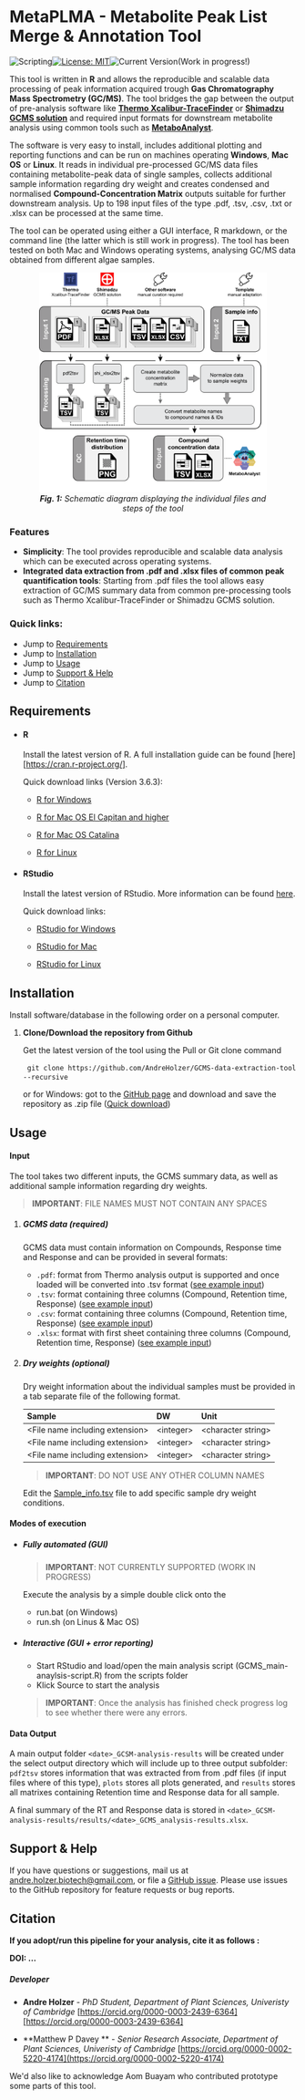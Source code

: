 # MetaPLMA - Metabolite Peak List Merge & Annotation Tool

![Scripting](https://img.shields.io/badge/Language-R-red.svg)[![License: MIT](https://img.shields.io/badge/License-MIT-yellow.svg)](LICENSE)![Current Version](https://img.shields.io/badge/Version-v1.0-blue.svg)(Work in progress!) 

This tool is written in **R** and allows the reproducible and scalable data processing of peak information acquired trough **Gas Chromatography Mass Spectrometry (GC/MS)**. The tool bridges the gap between the output of pre-analysis software like [**Thermo Xcalibur-TraceFinder**](https://www.thermofisher.com/de/de/home/industrial/mass-spectrometry/liquid-chromatography-mass-spectrometry-lc-ms/lc-ms-software/lc-ms-data-acquisition-software/tracefinder-software.html) or [**Shimadzu GCMS solution**](https://www.ssi.shimadzu.com/products/gas-chromatography-mass-spectrometry/gcmssolution-software.html) and required input formats for downstream metabolite analysis using common tools such as [**MetaboAnalyst**](https://www.metaboanalyst.ca). 

The software is very easy to install, includes additional plotting and reporting functions and can be run on machines operating **Windows**, **Mac OS** or **Linux**. It reads in individual pre-processed GC/MS data files containing metabolite-peak data of single samples, collects additional sample information regarding dry weight and creates condensed and normalised **Compound-Concentration Matrix** outputs suitable for further downstream analysis. Up to 198 input files of the type .pdf, .tsv, .csv, .txt or .xlsx can be processed at the same time.  

The tool can be operated using either a GUI interface, R markdown, or the command line (the latter which is still work in progress). The tool has been tested on both Mac and Windows operating systems, analysing GC/MS data obtained from different algae samples. 

<figure class="image" >
  <p align="center"> 
    <img src="https://github.com/AndreHolzer/GCMS-data-extraction-tool/blob/master/images/MetaPLM-workflow.png?raw=true" width="400">
    <br>
    <em><b>Fig. 1:</b> Schematic diagram displaying the individual files and steps of the tool</em>
   </p> 
</figure>




### Features

- **Simplicity**: The tool provides reproducible and scalable data analysis which can be executed across operating systems.
- **Integrated data extraction from .pdf and .xlsx files of common peak quantification tools**: Starting from .pdf files the tool allows easy extraction of GC/MS summary data from common pre-processing tools such as Thermo Xcalibur-TraceFinder or Shimadzu GCMS solution.



### **Quick links:**

- Jump to [Requirements](https://github.com/AndreHolzer/GCMS-data-extraction-tool#requirements)
- Jump to [Installation](https://github.com/AndreHolzer/GCMS-data-extraction-tool#installation)
- Jump to [Usage](https://github.com/AndreHolzer/GCMS-data-extraction-tool#usage)
- Jump to [Support & Help](https://github.com/AndreHolzer/GCMS-data-extraction-tool#support_&_help)
- Jump to [Citation](https://github.com/AndreHolzer/GCMS-data-extraction-tool#citation)



## Requirements

- #### **R**

  Install the latest version of R. A full installation guide can be found [here][https://cran.r-project.org/]. 

  Quick download links (Version 3.6.3):

   - [R for Windows](https://cran.r-project.org/bin/windows/base/R-3.6.3-win.exe)

   - [R for Mac OS El Capitan and higher](https://cran.r-project.org/bin/macosx/R-3.6.3.nn.pkg)

   - [R for Mac OS Catalina](https://cran.r-project.org/bin/macosx/R-3.6.3.pkg)
  
   - [R for Linux](https://cran.r-project.org/bin/linux/)

     

- #### **RStudio**

  Install the latest version of RStudio. More information can be found [here](https://rstudio.com).

  Quick download links:

   - [RStudio for Windows](https://rstudio.com/products/rstudio/download/#download)

   - [RStudio for Mac](https://rstudio.com/products/rstudio/download/#download)

   - [RStudio for Linux](https://rstudio.com/products/rstudio/download/#download)



## Installation

Install software/database in the following order on a personal computer.

1. **Clone/Download the repository from Github**

   Get the latest version of the tool using the Pull or Git clone command

   ```
    git clone https://github.com/AndreHolzer/GCMS-data-extraction-tool --recursive
   ```

   or for Windows: got to the [GitHub page](https://github.com/AndreHolzer/GCMS-data-extraction-tool) and download and save the repository as .zip file ([Quick download](https://github.com/AndreHolzer/GCMS-data-extraction-tool/archive/master.zip))

   

## Usage

#### **Input**

The tool takes two different inputs, the GCMS summary data, as well as additional sample information regarding dry weights.

> **IMPORTANT**: FILE NAMES MUST NOT CONTAIN ANY SPACES

1. ##### GCMS data (required)

   GCMS data must contain information on Compounds, Response time and Response and can be provided in several formats: 

   - `.pdf`: format from Thermo analysis output is supported and once loaded will be converted into .tsv format ([see example input](https://github.com/AndreHolzer/GCMS-data-extraction-tool/blob/master/example_data/Thermo-example_output_1.pdf))
   - `.tsv`: format containing three columns (Compound, Retention time, Response) ([see example input](example_data/Sample1.tsv))
   - `.csv`: format containing three columns (Compound, Retention time, Response) ([see example input](example_data/Sample1.tsv))
   - `.xlsx`: format with first sheet containing three columns (Compound, Retention time, Response)  ([see example input](example_data/Sample1.tsv))

   

2. ##### Dry weights (optional)

   Dry weight information about the individual samples must be provided in a tab separate file of the following format. 

   | Sample                            | DW          | Unit                 |
   | --------------------------------- | ----------- | -------------------- |
   | \<File name including extension\> | \<integer\> | \<character string\> |
   | \<File name including extension\> | \<integer\> | \<character string\> |
   | \<File name including extension\> | \<integer\> | \<character string\> |

   > **IMPORTANT**: DO NOT USE ANY OTHER COLUMN NAMES

   Edit the [Sample_info.tsv](example_data/Sample_info.tsv) file to add specific sample dry weight conditions.



#### **Modes of execution**

- ##### Fully automated (GUI)

  > **IMPORTANT**: NOT CURRENTLY SUPPORTED (WORK IN PROGRESS)

  Execute the analysis by a simple double click onto the

  - run.bat (on Windows)
  - run.sh (on Linus & Mac OS)

  

- ##### Interactive (GUI + error reporting)

  - Start RStudio and load/open the main analysis script (GCMS_main-anaylsis-script.R) from the scripts folder
  - Klick Source to start the analysis

  > **IMPORTANT**: Once the analysis has finished check progress log to see whether there were any errors.

  

#### **Data Output**

A main output folder `<date>_GCSM-analysis-results` will be created under the select output directory which will include up to three output subfolder: `pdf2tsv` stores information that was extracted from from .pdf files (if input files where of this type), `plots` stores all plots generated, and `results` stores all matrixes containing Retention time and Response data for all sample.

A final summary of the RT and Response data is stored in `<date>_GCSM-analysis-results/results/<date>_GCMS_analysis-results.xlsx`.



## Support & Help

If you have questions or suggestions, mail us at [andre.holzer.biotech@gmail.com](mailto:andre.holzer.biotech@gmail.com?subject=ATAC-Seq_pipeline), or file a [GitHub issue](https://github.com/AndreHolzer/GDatEx/issues). Please use issues to the GitHub repository for feature requests or bug reports.



## Citation

**If you adopt/run this pipeline for your analysis, cite it as follows :**

**DOI: …**



##### **Developer**

- **Andre Holzer** - *PhD Student, Department of Plant Sciences, Univeristy of Cambridge* [https://orcid.org/0000-0003-2439-6364][https://orcid.org/0000-0003-2439-6364]

- **Matthew P Davey ** - *Senior Research Associate, Department of Plant Sciences, Univeristy of Cambridge* [https://orcid.org/0000-0002-5220-4174](https://orcid.org/0000-0002-5220-4174)

We'd also like to acknowledge Aom Buayam who contributed prototype some parts of this tool.
